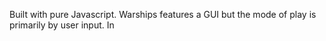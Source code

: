 Built with pure Javascript. Warships features a GUI but the mode of play is primarily by user input.
In
